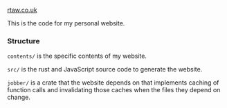 [rtaw.co.uk](https://rtaw.co.uk/)

This is the code for my personal website.


### Structure
`contents/` is the specific contents of my website.

`src/` is the rust and JavaScript source code to generate the website.

`jobber/` is a crate that the website depends on that implements caching of function calls and invalidating those caches when the files they depend on change.
